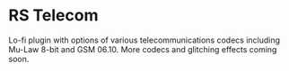 # RS Telecom

Lo-fi plugin with options of various telecommunications codecs including Mu-Law 8-bit and GSM 06.10. More codecs and glitching effects coming soon.